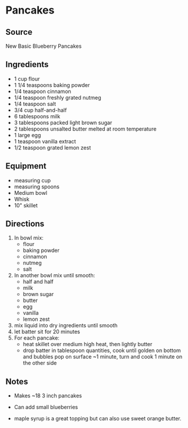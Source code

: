 ---
---

# Pancakes

## Source

New Basic Blueberry Pancakes

## Ingredients

- 1 cup flour
- 1 1/4 teaspoons baking powder
- 1/4 teaspoon cinnamon
- 1/4 teaspoon freshly grated nutmeg
- 1/4 teaspoon salt
- 3/4 cup half-and-half
- 6 tablespoons milk
- 3 tablespoons packed light brown sugar
- 2 tablespoons unsalted butter melted at room temperature
- 1 large egg
- 1 teaspoon vanilla extract
- 1/2 teaspoon grated lemon zest

## Equipment

- measuring cup
- measuring spoons
- Medium bowl
- Whisk
- 10" skillet

## Directions

1. In bowl mix:
    - flour
    - baking powder
    - cinnamon
    - nutmeg
    - salt
1. In another bowl mix until smooth:
    - half and half
    - milk
    - brown sugar
    - butter
    - egg
    - vanilla
    - lemon zest
1. mix liquid into dry ingredients until smooth
1. let batter sit for 20 minutes
1. For each pancake:
    - heat skillet over medium high heat, then lightly butter
    - drop batter in tablespoon quantities, cook until golden on bottom and bubbles pop on surface ~1 minute, turn and cook 1 minute on the other side


## Notes

- Makes ~18 3 inch pancakes

- Can add small blueberries
- maple syrup is a great topping but can also use sweet orange butter.
